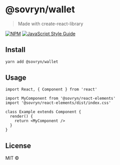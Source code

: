 # @sovryn/wallet

> Made with create-react-library

[![NPM](https://img.shields.io/npm/v/@sovryn/react-elements.svg)](https://www.npmjs.com/package/@sovryn/react-elements) [![JavaScript Style Guide](https://img.shields.io/badge/code_style-standard-brightgreen.svg)](https://standardjs.com)

## Install

```bash
yarn add @sovryn/wallet
```

## Usage

```tsx
import React, { Component } from 'react'

import MyComponent from '@sovryn/react-elements'
import '@sovryn/react-elements/dist/index.css'

class Example extends Component {
  render() {
    return <MyComponent />
  }
}
```

## License

MIT © [](https://github.com/)
